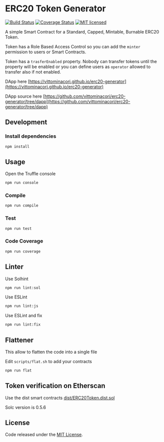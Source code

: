 # ERC20 Token Generator

[![Build Status](https://travis-ci.org/vittominacori/erc20-generator.svg?branch=master)](https://travis-ci.org/vittominacori/erc20-generator) 
[![Coverage Status](https://coveralls.io/repos/github/vittominacori/erc20-generator/badge.svg?branch=master)](https://coveralls.io/github/vittominacori/erc20-generator?branch=master)
[![MIT licensed](https://img.shields.io/github/license/vittominacori/erc20-generator.svg)](https://github.com/vittominacori/erc20-generator/blob/master/LICENSE)

A simple Smart Contract for a Standard, Capped, Mintable, Burnable ERC20 Token.

Token has a Role Based Access Control so you can add the `minter` permission to users or Smart Contracts. 

Token has a `trasferEnabled` property. Nobody can transfer tokens until the property will be enabled or you can define users as `operator` allowed to transfer also if not enabled.

DApp here [https://vittominacori.github.io/erc20-generator](https://vittominacori.github.io/erc20-generator)

DApp source here [https://github.com/vittominacori/erc20-generator/tree/dapp](https://github.com/vittominacori/erc20-generator/tree/dapp)

## Development

### Install dependencies

```bash
npm install
```

## Usage

Open the Truffle console

```bash
npm run console
```

### Compile

```bash
npm run compile
```

### Test 

```bash
npm run test 
```

### Code Coverage

```bash
npm run coverage
```

## Linter

Use Solhint

```bash
npm run lint:sol
```

Use ESLint

```bash
npm run lint:js
```

Use ESLint and fix

```bash
npm run lint:fix
```

## Flattener

This allow to flatten the code into a single file

Edit `scripts/flat.sh` to add your contracts

```bash
npm run flat
```

## Token verification on Etherscan

Use the dist smart contracts [dist/ERC20Token.dist.sol](https://github.com/vittominacori/erc20-generator/blob/master/dist/ERC20Token.dist.sol)

Solc version is 0.5.6


## License

Code released under the [MIT License](https://github.com/vittominacori/erc20-generator/blob/master/LICENSE).
